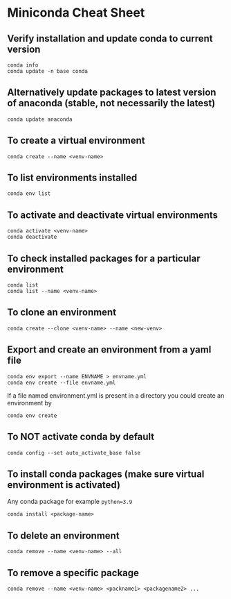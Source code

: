
# Miniconda Cheat Sheet

## Verify installation and update conda to current version
```console
conda info
conda update -n base conda
```
## Alternatively update packages to latest version of anaconda (stable, not necessarily the latest)
```console
conda update anaconda
```

## To create a virtual environment
```console
conda create --name <venv-name>
```

## To list environments installed
```console
conda env list
```

## To activate and deactivate virtual environments
```console
conda activate <venv-name>
conda deactivate
```

## To check installed packages for a particular environment
```console
conda list
conda list --name <venv-name>
```

## To clone an environment
```
conda create --clone <venv-name> --name <new-venv>
```

## Export and create an environment from a yaml file
```console
conda env export --name ENVNAME > envname.yml
conda env create --file envname.yml
```
If a file named environment.yml is present in a directory you could create an environment by
```console
conda env create
```

## To NOT activate conda by default
```console
conda config --set auto_activate_base false
```

## To install conda packages (make sure virtual environment is activated)
Any conda package for example `python=3.9`
```console
conda install <package-name>
```

## To delete an environment
```console
conda remove --name <venv-name> --all
```

## To remove a specific package
```console
conda remove --name <venv-name> <packname1> <packagename2> ...
```
